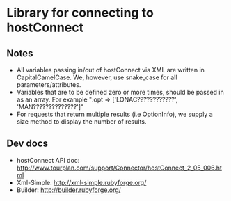 # Library for connecting to hostConnect

## Notes
* All variables passing in/out of hostConnect via XML are written in CapitalCamelCase.
  We, however, use snake_case for all parameters/attributes.
* Variables that are to be defined zero or more times, should be passed in as an array.
  For example ":opt => ['LONAC????????????', 'MAN??????????????']"
* For requests that return multiple results (i.e OptionInfo), we supply a size method to
  display the number of results.

## Dev docs
* hostConnect API doc: http://www.tourplan.com/support/Connector/hostConnect_2_05_006.html
* Xml-Simple: http://xml-simple.rubyforge.org/
* Builder: http://builder.rubyforge.org/
